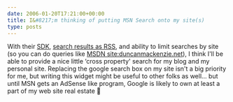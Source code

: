 ```yaml
---
date: 2006-01-20T17:21:00+00:00
title: I&#8217;m thinking of putting MSN Search onto my site(s)
type: posts
---
```

With their [SDK](http://msdn.microsoft.com/msn/msnsearch/), [search results as RSS](http://search.msn.com/results.aspx?q=MSDN+site%3aduncanmackenzie.net&format=rss&FORM=RSRE), and ability to limit searches by site (so you can do queries like [MSDN site:duncanmackenzie.net](http://search.msn.com/results.aspx?q=MSDN+site%3Aduncanmackenzie.net&FORM=QBRE)), I think I'll be able to provide a nice little &#8216;cross property' search for my blog and my personal site. Replacing the google search box on my site isn't a big priority for me, but writing this widget might be useful to other folks as well... but until MSN gets an AdSense like program, Google is likely to own at least a part of my web site real estate 🙂
